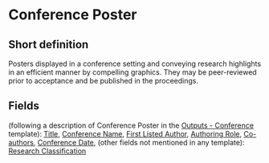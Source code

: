 # Conference Poster
## Short definition
Posters displayed in a conference setting and conveying research highlights in an efficient manner by compelling graphics. They may be peer-reviewed prior to acceptance and be published in the proceedings.
## Fields
(following a description of Conference Poster in the [Outputs - Conference](../Templates/Outputs%20-%20Conference.md) template):
[Title](../Object-Fields/Conference%20Poster/Title.md),
[Conference Name](../Object-Fields/Conference%20Poster/Conference%20Name.md),
[First Listed Author](../Object-Fields/Conference%20Poster/First%20Listed%20Author.md),
[Authoring Role](../Object-Fields/Conference%20Poster/Authoring%20Role.md),
[Co-authors](../Object-Fields/Conference%20Poster/Co-authors.md),
[Conference Date](../Object-Fields/Conference%20Poster/Conference%20Date.md),
(other fields not mentioned in any template):
[Research Classification](../Object-Fields/Conference%20Poster/Research%20Classification.md)
